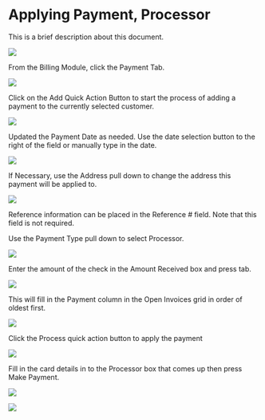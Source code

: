 # Applying Payment, Processor

This is a brief description about this document.

![](21-01-to-billing.png)

From the Billing Module, click the Payment Tab.

![](21-02-to-payment.png)

Click on the Add Quick Action Button to start the process of adding a payment to the currently selected customer.

![](21-03-plus.png)

Updated the Payment Date as needed. Use the date selection button to the right of the field or manually type in the date.

![](21-04-address.png)

If Necessary, use the Address pull down to change the address this payment will be applied to.

![](21-05-reference.png)

Reference information can be placed in the Reference # field. Note that this field is not required.

Use the Payment Type pull down to select Processor.

![](21-06-type.png)

Enter the amount of the check in the Amount Received box and press tab.

![](21-07-amount.png)

This will fill in the Payment column in the Open Invoices grid in order of oldest first.

![](21-08-autofill.png)

Click the Process quick action button to apply the payment

![](21-09-check.png)

Fill in the card details in to the Processor box that comes up then press Make Payment.

![](21-10-card-details-01.png)

![](21-11-card-details-02.png)
